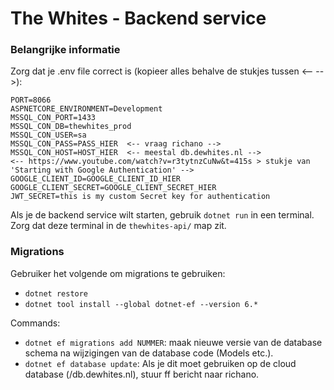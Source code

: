 # The Whites - Backend service

### Belangrijke informatie

Zorg dat je .env file correct is (kopieer alles behalve de stukjes tussen <-- -->):

```
PORT=8066
ASPNETCORE_ENVIRONMENT=Development
MSSQL_CON_PORT=1433
MSSQL_CON_DB=thewhites_prod
MSSQL_CON_USER=sa
MSSQL_CON_PASS=PASS_HIER  <-- vraag richano -->
MSSQL_CON_HOST=HOST_HIER  <-- meestal db.dewhites.nl -->
<-- https://www.youtube.com/watch?v=r3tytnzCuNw&t=415s > stukje van 'Starting with Google Authentication' -->
GOOGLE_CLIENT_ID=GOOGLE_CLIENT_ID_HIER
GOOGLE_CLIENT_SECRET=GOOGLE_CLIENT_SECRET_HIER
JWT_SECRET=this is my custom Secret key for authentication
```


Als je de backend service wilt starten, gebruik `dotnet run` in een terminal. Zorg dat deze terminal in de `thewhites-api/` map zit.


### Migrations

Gebruiker het volgende om migrations te gebruiken:
- `dotnet restore`
- `dotnet tool install --global dotnet-ef --version 6.*`

Commands:
- `dotnet ef migrations add NUMMER`: maak nieuwe versie van de database schema na wijzigingen van de database code (Models etc.).
- `dotnet ef database update`: Als je dit moet gebruiken op de cloud database (/db.dewhites.nl), stuur ff bericht naar richano.
